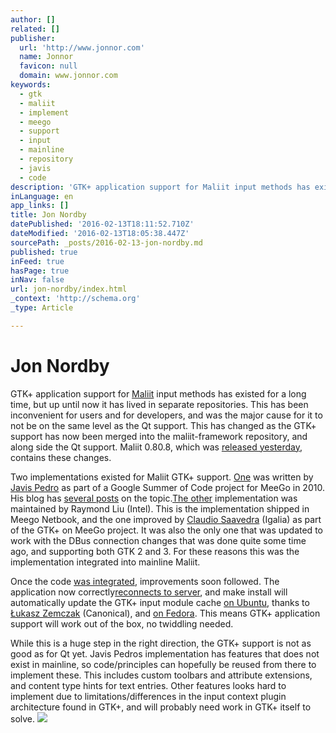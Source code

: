 ```yaml
---
author: []
related: []
publisher:
  url: 'http://www.jonnor.com'
  name: Jonnor
  favicon: null
  domain: www.jonnor.com
keywords:
  - gtk
  - maliit
  - implement
  - meego
  - support
  - input
  - mainline
  - repository
  - javis
  - code
description: 'GTK+ application support for Maliit input methods has existed for a long time, but up until now it has lived in separate repositories. This has been inconvenient for users and for developers, and was the major cause for it to not be on the same level as the Qt support.'
inLanguage: en
app_links: []
title: Jon Nordby
datePublished: '2016-02-13T18:11:52.710Z'
dateModified: '2016-02-13T18:05:38.447Z'
sourcePath: _posts/2016-02-13-jon-nordby.md
published: true
inFeed: true
hasPage: true
inNav: false
url: jon-nordby/index.html
_context: 'http://schema.org'
_type: Article

---
```

# Jon Nordby

GTK+ application support for [Maliit][0] input methods has existed for a long time, but up until now it has lived in separate repositories. This has been inconvenient for users and for developers, and was the major cause for it to not be on the same level as the Qt support. This has changed as the GTK+ support has now been merged into the maliit-framework repository, and along side the Qt support. Maliit 0.80.8, which was [released yesterday][1], contains these changes.

Two implementations existed for Maliit GTK+ support. [One][2] was written by [Javis Pedro][3] as part of a Google Summer of Code project for MeeGo in 2010\. His blog has [several posts][4] on the topic.[The other][5] implementation was maintained by Raymond Liu (Intel). This is the implementation shipped in Meego Netbook, and the one improved by [Claudio Saavedra][6] (Igalia) as part of the GTK+ on MeeGo project. It was also the only one that was updated to work with the DBus connection changes that was done quite some time ago, and supporting both GTK 2 and 3\. For these reasons this was the implementation integrated into mainline Maliit.

Once the code [was integrated][7], improvements soon followed. The application now correctly[reconnects to server][8], and make install will automatically update the GTK+ input module cache [on Ubuntu][9], thanks to [Łukasz Zemczak][10] (Canonical), and [on Fedora][11]. This means GTK+ application support will work out of the box, no twiddling needed.

While this is a huge step in the right direction, the GTK+ support is not as good as for Qt yet. Javis Pedros implementation has features that does not exist in mainline, so code/principles can hopefully be reused from there to implement these. This includes custom toolbars and attribute extensions, and content type hints for text entries. Other features looks hard to implement due to limitations/differences in the input context plugin architecture found in GTK+, and will probably need work in GTK+ itself to solve.
[![](http://www.jonnor.com/wp/wp-content/plugins/flattr/img/flattr-badge-large.png)][12]

[0]: http://www.maliit.org/
[1]: http://lists.meego.com/pipermail/meego-inputmethods/2011-November/000251.html
[2]: https://gitorious.org/meego-gtk-im
[3]: http://javispedro.com/
[4]: http://javispedro.com/cgi-bin/mt/mt-search.fcgi?search=meegotouch&IncludeBlogs=1&limit=20
[5]: https://www.gitorious.org/meegotouch-inputmethodbridges
[6]: http://people.gnome.org/~csaavedra/
[7]: https://gitorious.org/maliit/maliit-framework/merge_requests/77
[8]: https://gitorious.org/maliit/maliit-framework/commit/04b7b8ac3160b8a042e63b2ea2c72464ef74a37b
[9]: https://gitorious.org/maliit/maliit-framework/commit/783602d3243d3df47633a8658b27d55175e717aa
[10]: http://sil2100.vexillium.org/
[11]: https://gitorious.org/maliit/maliit-framework/commit/24393bc8e0bd61ccc36629e94084c0066e6c181d
[12]: http://www.jonnor.com/wp/?flattrss_redirect&id=502&md5=0fc2dba944a22dd3bf2e7dd963085acc